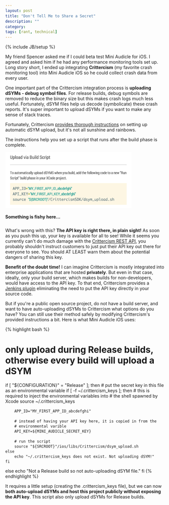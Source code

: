 ```yaml
---
layout: post
title: "Don't Tell Me to Share a Secret"
description: ""
category: 
tags: [rant, technical]
---
```

{% include JB/setup %}

My friend Spencer asked me if I could beta test Mini Audicle for iOS. I agreed and asked him if he had any performance monitoring tools set up. Long story short, I ended up integrating **Crittercism** (my favorite crash monitoring tool) into Mini Audicle iOS so he could collect crash data from every user. 

One important part of the Crittercism integration process is **uploading dSYMs - debug symbol files**. For release builds, debug symbols are removed to reduce the binary size but this makes crash logs much less useful. Fortunately, dSYM files help us decode (symbolicate) these crash reports. It's super important to upload dSYMs if you want to make any sense of stack traces.

Fortunately, Crittercism [provides thorough instructions][1] on setting up automatic dSYM upload, but it's not all sunshine and rainbows.

<!--break-->

The instructions help you set up a script that runs after the build phase is complete. 

<div>
	<img style="max-width: 400px; border: 0px solid #000000;" src="/assets/images/posts/2015-01-08/not_the_key.png"/>
	<p class="caption-text" style="line-height: 1.5em;  margin-bottom: 24px;"><strong>Something is fishy here...</strong></p>
</div>

What's wrong with this? **The API key is right there, in plain sight!** As soon as you push this up, your key is available for all to see! While it seems you currently can't do much damage with the [Crittercism REST API][2], you probably shouldn't instruct customers to just put their API key out there for everyone to see. You should AT LEAST warn them about the potential dangers of sharing this key.

**Benefit of the doubt time!** I can imagine Crittercism is mostly integrated into enterprise applications that are hosted **privately**. But even in that case, ideally, only your build server, which makes builds for non-developers, would have access to the API key. To that end, Crittercism provides a [Jenkins plugin][3] eliminating the need to put the API key directly in your source code. 

But if you're a public open source project, do not have a build server, and want to have auto-uploading dSYMs to Crittercism what options do you have? You can still use their method safely by modifying Crittercism's provided instructions a bit. Here is what Mini Audicle iOS uses: 

{% highlight bash %}
# only upload during Release builds, otherwise every build will upload a dSYM
if [ "${CONFIGURATION}" = "Release" ]; then
    # put the secret key in this file as an environmental variable
    if [ -f ~/.crittercism_keys ]; then
		# this is required to inject the environmental variables into
		# the shell spawned by Xcode
        source ~/.crittercism_keys

        APP_ID="MY_FIRST_APP_ID_abcdefghi"

		# instead of having your API key here, it is copied in from the
		# environmental varible
        API_KEY=${MINI_AUDICLE_SECRET_KEY}

		# run the script
        source "${SRCROOT}"/ios/libs/Crittercism/dsym_upload.sh
    else
        echo "~/.crittercism_keys does not exist. Not uploading dSYM!"
    fi
else
    echo "Not a Release build so not auto-uploading dSYM file."
fi
{% endhighlight %}
 
It requires a little setup (creating the .crittercism_keys file), but we can now **both auto-upload dSYMs and host this project publicly without exposing the API key**. This script also only upload dSYMs for Release builds. 

[1]: http://support.crittercism.com/articles/knowledge_base/Uploading-dSYMs-to-Crittercism-automatically/
[2]: http://docs.crittercism.com/api/api.html
[3]: https://wiki.jenkins-ci.org/display/JENKINS/Crittercism+dSYM+Plugin